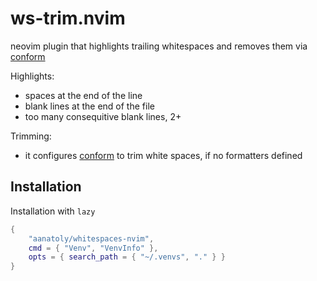 # ws-trim.nvim

neovim plugin that highlights trailing whitespaces and
removes them via [conform][conform]

Highlights:

- spaces at the end of the line
- blank lines at the end of the file
- too many consequitive blank lines, 2+

Trimming:
- it configures [conform][conform] to trim white spaces, if no formatters defined

## Installation

Installation with `lazy`

```lua
{
    "aanatoly/whitespaces-nvim",
    cmd = { "Venv", "VenvInfo" },
    opts = { search_path = { "~/.venvs", "." } }
}
```

[conform]: https://github.com/aanatoly/venv.nvim.git
